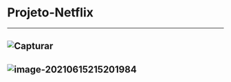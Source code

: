 # Projeto-Netflix

---------------------------------------------------------------------------------------------------------------------------------
![Capturar](https://user-images.githubusercontent.com/85197278/122142397-c211f280-ce25-11eb-99c3-46d5d79b141b.PNG)
---------------------------------------------------------------------------------------------------------------------------------
![image-20210615215201984](https://user-images.githubusercontent.com/85197278/122141697-3e0b3b00-ce24-11eb-8fa8-fd492817eec6.png)
---------------------------------------------------------------------------------------------------------------------------------
